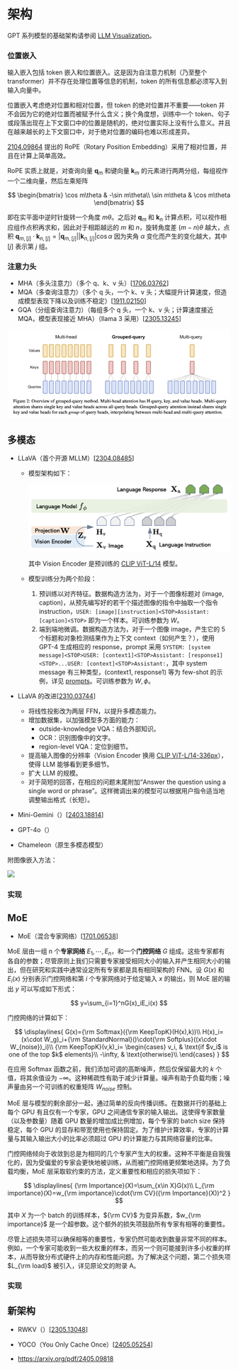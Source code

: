 # 架构

GPT 系列模型的基础架构请参阅 [LLM Visualization](https://bbycroft.net/llm)。

### 位置嵌入

输入嵌入包括 token 嵌入和位置嵌入。这是因为自注意力机制（乃至整个 transformer）并不存在处理位置等信息的机制，token 的所有信息都必须写入到输入向量中。

位置嵌入考虑绝对位置和相对位置，但 token 的绝对位置并不重要——token 并不会因为它的绝对位置而被赋予什么含义；换个角度想，训练中一个 token、句子或段落出现在上下文窗口中的位置是随机的，绝对位置实际上没有什么意义。并且在越来越长的上下文窗口中，对于绝对位置的编码也难以形成差异。

[2104.09864](https://arxiv.org/abs/2104.09864) 提出的 RoPE（Rotary Position Embedding）采用了相对位置，并且在计算上简单高效。

RoPE 实质上就是，对查询向量 $\pmb q_m$ 和键向量 $\pmb k_m$ 的元素进行两两分组，每组视作一个二维向量，然后左乘矩阵

$$
\begin{bmatrix}
\cos m\theta & -\sin m\theta\\
\sin m\theta &  \cos m\theta
\end{bmatrix}
$$

即在实平面中逆时针旋转一个角度 $m\theta$。之后对 $\pmb q_m$ 和 $\pmb k_n$ 计算点积，可以视作相应组作点积再求和，因此对于相距越远的 $m$ 和 $n$，旋转角度差 $(m-n)\theta$ 越大，点积 $\pmb q_{m,[j]}\cdot\pmb k_{n,[j]}=\vert\pmb q_{m,[j]}\vert\vert\pmb k_{n,[j]}\vert\cos\alpha$ 因为夹角 $\alpha$ 变化而产生的变化越大，其中 $[j]$ 表示第 $j$ 组。

### 注意力头

* MHA（多头注意力）（多个 q、k、v 头）[[1706.03762](https://arxiv.org/abs/1706.03762)]
* MQA（多查询注意力）（多个 q 头，一个 k、v 头；大幅提升计算速度，但造成模型表现下降以及训练不稳定）[[1911.02150](https://arxiv.org/abs/1911.02150)]
* GQA（分组查询注意力）（每组多个 q 头，一个 k、v 头；计算速度接近 MQA，模型表现接近 MHA）（llama 3 采用）[[2305.13245](https://arxiv.org/abs/2305.13245)]

![](../../assets/ml/llm/architecture/gqa.png)

## 多模态

* LLaVA（首个开源 MLLM）[[2304.08485](https://arxiv.org/abs/2304.08485)]
    * 模型架构如下：

        ![](../../assets/ml/llm/architecture//llava.png)
    
        其中 Vision Encoder 是预训练的 [CLIP ViT-L/14](https://huggingface.co/openai/clip-vit-large-patch14) 模型。
    * 模型训练分为两个阶段：
        1. 预训练以对齐特征。数据构造方法为，对于一个图像标题对 (image, caption)，从预先编写好的若干个描述图像的指令中抽取一个指令 instruction，`USER: [image][instruction]<STOP>Assistant: [caption]<STOP>` 即为一个样本。可训练参数为 $W$。
        1. 端到端地微调。数据构造方法为，对于一个图像 image，产生它的 5 个标题和对象检测结果作为上下文 context（如何产生？），使用 GPT-4 生成相应的 response，prompt 采用 `SYSTEM: [system message]<STOP>USER: [context1]<STOP>Assistant: [response1]<STOP>...USER: [context]<STOP>Assistant:`，其中 system message 有三种类型，(context1, response1) 等为 few-shot 的示例，详见 [prompts](https://github.com/haotian-liu/LLaVA/tree/main/playground/data/prompts)。可训练参数为 $W,\phi$。

* LLaVA 的改进[[2310.03744](https://arxiv.org/abs/2310.03744)]
    * 将线性投影改为两层 FFN，以提升多模态能力。
    * 增加数据集，以加强模型多方面的能力：
        * outside-knowledge VQA：结合外部知识。
        * OCR：识别图像中的文字。
        * region-level VQA：定位到细节。
    * 提高输入图像的分辨率（Vision Encoder 换用 [CLIP ViT-L/14-336px](https://huggingface.co/openai/clip-vit-large-patch14-336)），使得 LLM 能够看到更多细节。
    * 扩大 LLM 的规模。
    * 对于简短的回答，在相应的问题末尾附加“Answer the question using a single word or phrase”。这样微调出来的模型可以根据用户指令适当地调整输出格式（长短）。
* Mini-Gemini（）[[2403.18814](https://arxiv.org/abs/2403.18814)]
* GPT-4o（）
* Chameleon（原生多模态模型）

附图像嵌入方法：

![](https://picx.zhimg.com/80/v2-ff587c6b8d0f0a2d4bf83fd2280025ed_720w.webp?source=1def8aca)

### 实现

## MoE

* MoE（混合专家网络）[[1701.06538](https://arxiv.org/abs/1701.06538)]

MoE 层由一组 n 个**专家网络** $E_1,\cdots,E_n$，和一个**门控网络** $G$ 组成。这些专家都有各自的参数；尽管原则上我们只需要专家接受相同大小的输入并产生相同大小的输出，但在研究和实践中通常设定所有专家都是具有相同架构的 FNN。设 $G(x)$ 和 $E_i(x)$ 分别表示门控网络和第 $i$ 个专家网络对于给定输入 $x$ 的输出，则 MoE 层的输出 $y$ 可以写成如下形式：

$$
y=\sum_{i=1}^nG(x)_iE_i(x)
$$

门控网络的计算如下：

$$
\displaylines{
    G(x)={\rm Softmax}({\rm KeepTopK}(H(x),k))\\
    H(x)_i=(x\cdot W_g)_i+{\rm StandardNormal}()\cdot{\rm Softplus}((x\cdot W_{noise})_i)\\
    {\rm KeepTopK}(v,k)_i=
        \begin{cases}
            v_i,     & \text{if $v_i$ is one of the top $k$ elements}\\
            -\infty, & \text{otherwise}\\
        \end{cases}
}
$$

在应用 Softmax 函数之前，我们添加可调的高斯噪声，然后仅保留最大的 $k$ 个值，将其余值设为 $-∞$。这种稀疏性有助于减少计算量。噪声有助于负载均衡；噪声量由另一个可训练的权重矩阵 $W_{noise}$ 控制。

MoE 层与模型的剩余部分一起，通过简单的反向传播训练。在数据并行的基础上每个 GPU 有且仅有一个专家，GPU 之间通信专家的输入输出。这使得专家数量（以及参数量）随着 GPU 数量的增加成比例增加，每个专家的 batch size 保持稳定，每个 GPU 的显存和带宽使用也保持固定。为了维护计算效率，专家的计算量与其输入输出大小的比率必须超过 GPU 的计算能力与其网络容量的比率。

门控网络倾向于收敛到总是为相同的几个专家产生大的权重。这种不平衡是自我强化的，因为受偏爱的专家会更快地被训练，从而被门控网络更频繁地选择。为了负载均衡，MoE 层采取软约束的方法，定义重要性和相应的损失项如下：

$$
\displaylines{
    {\rm Importance}(X)=\sum_{x\in X}G(x)\\
    L_{\rm importance}(X)=w_{\rm importance}\cdot{\rm CV}({\rm Importance}(X))^2
}
$$

其中 $X$ 为一个 batch 的训练样本，${\rm CV}$ 为变异系数，$w_{\rm importance}$ 是一个超参数。这个额外的损失项鼓励所有专家有相等的重要性。

尽管上述损失项可以确保相等的重要性，专家仍然可能收到数量非常不同的样本。例如，一个专家可能收到一些大权重的样本，而另一个则可能接到许多小权重的样本，从而导致分布式硬件上的内存和性能问题。为了解决这个问题，第二个损失项 $L_{\rm load}$ 被引入，详见原论文的附录 A。

### 实现

## 新架构

* RWKV（）[[2305.13048](https://arxiv.org/abs/2305.13048)]

* YOCO（You Only Cache Once）[[2405.05254](https://arxiv.org/abs/2405.05254)]

* https://arxiv.org/pdf/2405.09818
